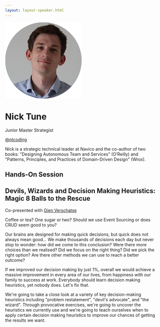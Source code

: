 ```yaml
---
layout: layout-speaker.html
---
```

<div class="container section featured-speaker">
  <div class="row">
    <div class="col-xs-12 col-sm-2 img-container">
      <img class="speaker-page-img" src="../img/speakers/Nick-Tune-ON.png">
    </div>
    <div class="col-xs-12 col-sm-10 copy-container">
        <h1 class="speaker-header">Nick Tune</h1>
      <span class="speaker-subtitle">Junior Master Strategist</span>
      <p><a class="speaker-handle" href="https://twitter.com/ntcoding" target="_blank">@ntcoding</a></p>
        <p>Nick is a strategic technical leader at Navico and the co-author of two books: "Designing Autonomous Team and Services" (O’Reilly) and "Patterns, Principles, and Practices of Domain-Driven Design" (Wrox).</p>
        <h2>Hands-On Session</h2>
        <h2 class="gold">Devils, Wizards and Decision Making Heuristics: Magic 8 Balls to the Rescue</h2>
        <p>Co-presented with <a href="gien-verschatse.html">Gien Verschatse</a></p>
        <p>Coffee or tea? One sugar or two? Should we use Event Sourcing or does CRUD seem good to you?</p>
        <p>Our brains are designed for making quick decisions, but quick does not always mean good… We make thousands of decisions each day but never stop to wonder: how did we come to this conclusion? Were there more choices than we realised? Did we focus on the right thing? Did we pick the right option? Are there other methods we can use to reach a better outcome?
        <p>If we improved our decision making by just 1%, overall we would achieve a massive improvement in every area of our lives, from happiness with our family to success at work. Everybody should learn decision making heuristics, yet nobody does. Let's fix that.</p>
        <p>We're going to take a close look at a variety of key decision-making heuristics including "problem restatement", "devil's advocate", and "the wizard". Through provocative exercises, we're going to uncover the heuristics we currently use and we're going to teach ourselves when to apply certain decision making heuristics to improve our chances of getting the results we want.</p>
    </div>
  </div>
</div>